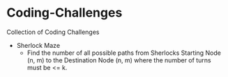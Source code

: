 # Coding-Challenges
Collection of Coding Challenges

- Sherlock Maze
  - Find the number of all possible paths from Sherlocks Starting Node (n, m) to the Destination Node (n, m) where the number of turns must be <= k.
